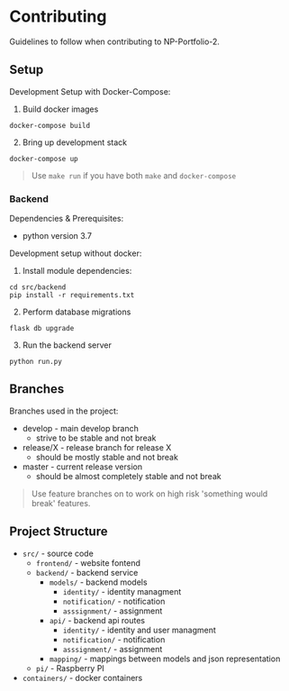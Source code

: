 # Contributing
Guidelines to follow when contributing to NP-Portfolio-2.

## Setup
Development Setup with Docker-Compose:
1. Build docker images
```
docker-compose build
```
2. Bring up development stack
```
docker-compose up
```

> Use `make run` if you have both `make` and `docker-compose`

### Backend
Dependencies & Prerequisites:
- python version 3.7

Development setup without docker:
1. Install module dependencies:
```
cd src/backend
pip install -r requirements.txt
```
2. Perform database migrations
```
flask db upgrade
```
3. Run the backend server
```
python run.py
```
## Branches
Branches used in the project:
- develop - main develop branch
    - strive to be stable and not break
- release/X - release branch for release X
    - should be mostly stable and not break
- master - current release version
    - should be almost completely stable and not break
> Use feature branches on to work on high risk 'something would break' features.

## Project Structure
- `src/` - source code
    - `frontend/` - website fontend
    - `backend/` - backend service
        - `models/` - backend models
            - `identity/` - identity managment 
            - `notification/` - notification 
            - `asssignment/` - assignment 
        - `api/` - backend api routes
            - `identity/` - identity and user managment 
            - `notification/` - notification 
            - `asssignment/` - assignment 
        - `mapping/` - mappings between models and json representation
    - `pi/` - Raspberry PI
- `containers/` - docker containers 
